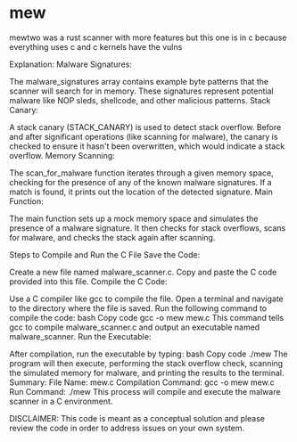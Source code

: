 # mew
mewtwo was a rust scanner with more features but this one is in c because everything uses c and c kernels have the vulns

Explanation:
Malware Signatures:

The malware_signatures array contains example byte patterns that the scanner will search for in memory. These signatures represent potential malware like NOP sleds, shellcode, and other malicious patterns.
Stack Canary:

A stack canary (STACK_CANARY) is used to detect stack overflow. Before and after significant operations (like scanning for malware), the canary is checked to ensure it hasn't been overwritten, which would indicate a stack overflow.
Memory Scanning:

The scan_for_malware function iterates through a given memory space, checking for the presence of any of the known malware signatures. If a match is found, it prints out the location of the detected signature.
Main Function:

The main function sets up a mock memory space and simulates the presence of a malware signature. It then checks for stack overflows, scans for malware, and checks the stack again after scanning.

Steps to Compile and Run the C File
Save the Code:

Create a new file named malware_scanner.c.
Copy and paste the C code provided into this file.
Compile the C Code:

Use a C compiler like gcc to compile the file. Open a terminal and navigate to the directory where the file is saved.
Run the following command to compile the code:
bash
Copy code
gcc -o mew mew.c
This command tells gcc to compile malware_scanner.c and output an executable named malware_scanner.
Run the Executable:

After compilation, run the executable by typing:
bash
Copy code
./mew
The program will then execute, performing the stack overflow check, scanning the simulated memory for malware, and printing the results to the terminal.
Summary:
File Name: mew.c
Compilation Command: gcc -o mew mew.c
Run Command: ./mew
This process will compile and execute the malware scanner in a C environment.

DISCLAIMER: This code is meant as a conceptual solution and please review the code in order to address issues on your own system.
